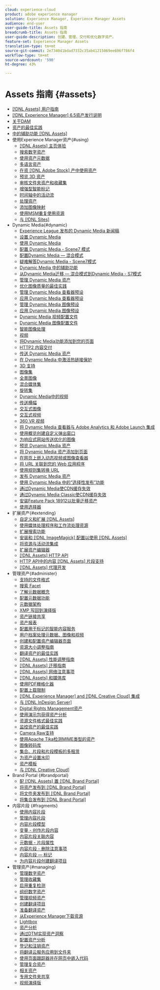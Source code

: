 ```yaml
---
cloud: experience-cloud
product: adobe experience manager
solution: Experience Manager, Experience Manager Assets
audience: end-user
user-guide-title: Assets 指南
breadcrumb-title: Assets 指南
user-guide-description: 创建、管理、交付和优化数字资产。
feature-set: Experience Manager Assets
translation-type: tm+mt
source-git-commit: 2e734041bdad7332c35ab41215069ee696f786f4
workflow-type: tm+mt
source-wordcount: '590'
ht-degree: 43%

---
```



# Assets 指南  {#assets}

+ [[!DNL Assets] 用户指南](home.md)
+ [[!DNL Experience Manager] 6.5资产发行说明](https://experienceleague.adobe.com/docs/experience-manager-65/release-notes/assets.html)
+ [关于DAM](assets.md)
+ [资产的最佳实践](best-practices-for-assets.md)
+ [中的辅助功能 [!DNL Assets]](accessibility.md)
+ 使用Experience Manager资产{#using}
   + [[!DNL Assets] 主页体验](assets-home-page.md)
   + [搜索数字资产](search-assets.md)
   + [使用资产元数据](metadata.md)
   + [多语言资产](multilingual-assets.md)
   + [在资 [!DNL Adobe Stock] 产中使用资产](aem-assets-adobe-stock.md)
   + [预览 3D 资产](previewing-3d-assets.md)
   + [审核文件夹资产和收藏集](bulk-approval.md)
   + [增强型智能标记](enhanced-smart-tags.md)
   + [时间轴中的活动流](activity-stream.md)
   + [处理资产](assets-workflow.md)
   + [添加图像映射](image-maps.md)
   + [使用MSM重复使用资源](reuse-assets-using-msm.md)
   + [与 [!DNL Sites]](use-assets-across-connected-assets-instances.md)
+ Dynamic Media{#dynamic}
   + [Experience League 发布的 Dynamic Media 新闻稿](dynamic-media-newsletter.md)
   + [设置 Dynamic Media](administering-dynamic-media.md)
   + [使用 Dynamic Media](dynamic-media.md)
   + [配置 Dynamic Media - Scene7 模式](config-dms7.md)
   + [配置Dynamic Media — 混合模式](config-dynamic.md)
   + [疑难解答Dynamic Media - Scene7模式](troubleshoot-dms7.md)
   + [Dynamic Media 中的辅助功能](accessibility-dm.md)
   + [从Dynamic Media迁移 — 混合模式到Dynamic Media - S7模式](migrate-from-hybrid-to-dms7.md)
   + [管理 Dynamic Media 资产](managing-assets.md)
   + [优化图像质量的最佳实践](best-practices-for-optimizing-the-quality-of-your-images.md)
   + [管理 Dynamic Media 查看器预设](managing-viewer-presets.md)
   + [应用 Dynamic Media 查看器预设](viewer-presets.md)
   + [管理 Dynamic Media 图像预设](managing-image-presets.md)
   + [应用 Dynamic Media 图像预设](image-presets.md)
   + [Dynamic Media 视频配置文件](video-profiles.md)
   + [Dynamic Media 图像配置文件](image-profiles.md)
   + [智能图像处理](imaging-faq.md)
   + [视频](s7-video.md)
   + [将Dynamic Media功能添加到您的页面](scene7.md)
   + [HTTP2 内容交付](http2.md)
   + [传送 Dynamic Media 资产](delivering-dynamic-media-assets.md)
   + [在 Dynamic Media 中激活热链接保护](hotlink-protection.md)
   + [3D 支持](/help/assets/assets-3d.md)
   + [图像集](image-sets.md)
   + [全景图像](panoramic-images.md)
   + [混合媒体集](mixed-media-sets.md)
   + [旋转集](spin-sets.md)
   + [Dynamic Media中的视频](video.md)
   + [传送横幅](carousel-banners.md)
   + [交互式图像](interactive-images.md)
   + [交互式视频](interactive-videos.md)
   + [360 VR 视频](/help/assets/360-video.md)
   + [将 Dynamic Media 查看器与 Adobe Analytics 和 Adobe Launch 集成](/help/assets/launch.md)
   + [使用概览创建自定义弹出窗口](custom-pop-ups.md)
   + [为响应式网站传送优化的图像](responsive-site.md)
   + [预览 Dynamic Media 资产](previewing-assets.md)
   + [将 Dynamic Media 资产添加到页面](adding-dynamic-media-assets-to-pages.md)
   + [在网页上嵌入动态视频或图像查看器](embed-code.md)
   + [将 URL 关联到您的 Web 应用程序](linking-urls-to-yourwebapplication.md)
   + [使用规则集转换 URL](using-rulesets-to-transform-urls.md)
   + [发布 Dynamic Media 资产](publishing-dynamicmedia-assets.md)
   + [使用 Dynamic Media 中的“选择性发布”功能](selective-publishing.md)
   + [通过Dynamic Media使CDN缓存失效](invalidate-cdn-cache-dynamic-media.md)
   + [通过Dynamic Media Classic使CDN缓存失效](invalidate-cdn-cache-dm-classic.md)
   + [安装Feature Pack 18912以批量迁移资产](bulk-ingest-migrate.md)
   + [使用选择器](working-with-selectors.md)
+ 扩展资产{#extending}
   + [自定义和扩展 [!DNL Assets]](extending-assets.md)
   + [使用媒体处理程序和工作流处理资源](media-handlers.md)
   + [扩展搜索功能](searchx.md)
   + [安装和 [!DNL ImageMagick] 配置以使用 [!DNL Assets]](best-practices-for-imagemagick.md)
   + [将资源与活动流集成](extending-activity-stream.md)
   + [扩展资产编辑器](asseteditorx.md)
   + [[!DNL Assets] HTTP API](mac-api-assets.md)
   + [HTTP API中的内容 [!DNL Assets] 片段支持](assets-api-content-fragments.md)
   + [[!DNL Assets] 代理开发](proxy.md)
+ 管理资产{#administer}
   + [支持的文件格式](assets-formats.md)
   + [搜索 Facet](search-facets.md)
   + [了解元数据概念](metadata-concepts.md)
   + [配置元数据功能](metadata-config.md)
   + [元数据架构](metadata-schemas.md)
   + [XMP 写回到演绎版](xmp-writeback.md)
   + [资产链接共享](link-sharing.md)
   + [资产报表](asset-reports.md)
   + [配置用于标记的智能内容服务](config-smart-tagging.md)
   + [用户档案处理元数据、图像和视频](processing-profiles.md)
   + [创建和配置资产编辑器页面](assets-finder-editor.md)
   + [资源大小调整指南](assets-sizing-guide.md)
   + [翻译资产的最佳实践](best-practices-for-translating-assets-efficiently.md)
   + [[!DNL Assets] 性能调整指南](performance-tuning-guidelines.md)
   + [[!DNL Assets] 迁移指南](assets-migration-guide.md)
   + [[!DNL Assets] 网络注意事项](assets-network-considerations.md)
   + [[!DNL Assets] 和媒体库](medialibrary.md)
   + [使用PDF栅格化器](aem-pdf-rasterizer.md)
   + [配置上载限制](configuring-asset-upload-restrictions.md)
   + [[!DNL Experience Manager] and [!DNL Creative Cloud] 集成](aem-cc-integration-best-practices.md)
   + [与 [!DNL InDesign Server]](indesign.md)
   + [Digital Rights Management资产](drm.md)
   + [使用演示包获得资产分析](use-demo-package-for-asset-insights.md)
   + [资源文件格式最佳实践](assets-file-format-best-practices.md)
   + [监控资产的最佳实践](assets-monitoring-best-practices.md)
   + [Camera Raw支持](camera-raw.md)
   + [使用Apache Tika检测MIME类型的资产](detect-asset-mime-type-with-tika.md)
   + [图像转码库](imaging-transcoding-library.md)
   + [集合、片段和片段模板的多租赁](multi-tenancy.md)
   + [为资产设置水印](watermarking.md)
   + [资产模板](asset-templates.md)
   + [与 [!DNL Creative Cloud]](aem-cc-folder-sharing-best-practices.md)
+ Brand Portal {#brandportal}
   + [配 [!DNL Assets] 置 [!DNL Brand Portal]](configure-aem-assets-with-brand-portal.md)
   + [将资产发布到 [!DNL Brand Portal]](brand-portal-publish-assets.md)
   + [将文件夹发布到 [!DNL Brand Portal]](brand-portal-publish-folder.md)
   + [将集合发布到 [!DNL Brand Portal]](brand-portal-publish-collection.md)
+ 内容片段 {#fragments}
   + [使用内容片段](content-fragments/content-fragments.md)
   + [管理内容片段](content-fragments/content-fragments-managing.md)
   + [内容片段模型](content-fragments/content-fragments-models.md)
   + [变量 - 创作片段内容](content-fragments/content-fragments-variations.md)
   + [内容片段关联内容](content-fragments/content-fragments-assoc-content.md)
   + [元数据 - 片段属性](content-fragments/content-fragments-metadata.md)
   + [内容片段 - 删除注意事项](content-fragments/content-fragments-delete.md)
   + [内容片段 — 标记](content-fragments/content-fragments-markdown.md)
   + [为内容片段创建翻译项目](creating-translation-projects-for-content-fragments.md)
+ 管理资产{#managing}
   + [管理数字资产](manage-assets.md)
   + [管理收藏集](manage-collections.md)
   + [启用重复检测](duplicate-detection.md)
   + [组织数字资产](organize-assets.md)
   + [管理视频资产](managing-video-assets.md)
   + [创建翻译项目](translation-projects.md)
   + [准备翻译资产](preparing-assets-for-translation.md)
   + [从Experience Manager下载资源](download-assets-from-aem.md)
   + [Lightbox](light-box.md)
   + [资产分析](asset-insights.md)
   + [通过DTM实现资产洞察](use-dtm-for-asset-insights.md)
   + [配置资产分析](configure-asset-insights.md)
   + [登记和注销资产](check-out-and-submit-assets.md)
   + [将翻译云服务应用到文件夹](transition-cloud-services.md)
   + [使用页面跟踪器并在网页中嵌入代码](use-page-tracker.md)
   + [管理复合资产](managing-linked-subassets.md)
   + [相关资产](related-assets.md)
   + [专用文件夹共享](private-folder.md)
   + [视频演绎版](video-renditions.md)
